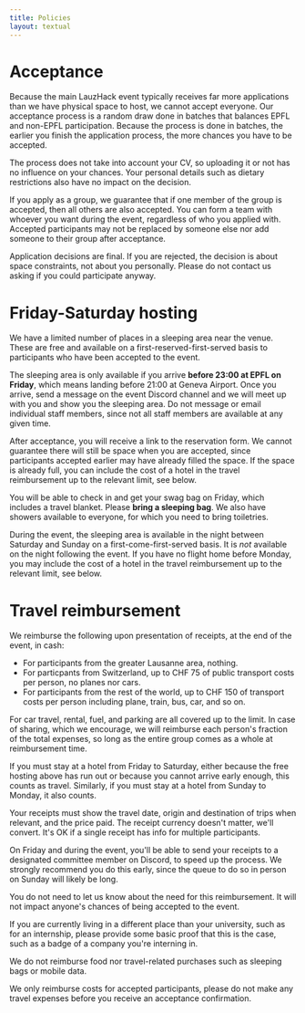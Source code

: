 ```yaml
---
title: Policies
layout: textual
---
```


# Acceptance

Because the main LauzHack event typically receives far more applications than we have physical space to host, we cannot accept everyone.
Our acceptance process is a random draw done in batches that balances EPFL and non-EPFL participation.
Because the process is done in batches, the earlier you finish the application process, the more chances you have to be accepted.

The process does not take into account your CV, so uploading it or not has no influence on your chances.
Your personal details such as dietary restrictions also have no impact on the decision.

If you apply as a group, we guarantee that if one member of the group is accepted, then all others are also accepted.
You can form a team with whoever you want during the event, regardless of who you applied with.
Accepted participants may not be replaced by someone else nor add someone to their group after acceptance.

Application decisions are final.
If you are rejected, the decision is about space constraints, not about you personally.
Please do not contact us asking if you could participate anyway.


# Friday-Saturday hosting

We have a limited number of places in a sleeping area near the venue.
These are free and available on a first-reserved-first-served basis to participants who have been accepted to the event.

The sleeping area is only available if you arrive **before 23:00 at EPFL on Friday**, which means landing before 21:00 at Geneva Airport.
Once you arrive, send a message on the event Discord channel and we will meet up with you and show you the sleeping area.
Do not message or email individual staff members, since not all staff members are available at any given time.

After acceptance, you will receive a link to the reservation form.
We cannot guarantee there will still be space when you are accepted, since participants accepted earlier may have already filled the space.
If the space is already full, you can include the cost of a hotel in the travel reimbursement up to the relevant limit, see below.

You will be able to check in and get your swag bag on Friday, which includes a travel blanket. Please **bring a sleeping bag**.
We also have showers available to everyone, for which you need to bring toiletries.

During the event, the sleeping area is available in the night between Saturday and Sunday on a first-come-first-served basis.
It is _not_ available on the night following the event. If you have no flight home before Monday, you may include the cost of a hotel in the travel reimbursement up to the relevant limit, see below.


# Travel reimbursement

We reimburse the following upon presentation of receipts, at the end of the event, in cash:
- For participants from the greater Lausanne area, nothing.
- For particpants from Switzerland, up to CHF 75 of public transport costs per person, no planes nor cars.
- For participants from the rest of the world, up to CHF 150 of transport costs per person including plane, train, bus, car, and so on.

For car travel, rental, fuel, and parking are all covered up to the limit.
In case of sharing, which we encourage, we will reimburse each person's fraction of the total expenses, so long as the entire group comes as a whole at reimbursement time.

If you must stay at a hotel from Friday to Saturday, either because the free hosting above has run out or because you cannot arrive early enough,
this counts as travel. Similarly, if you must stay at a hotel from Sunday to Monday, it also counts.

Your receipts must show the travel date, origin and destination of trips when relevant, and the price paid.
The receipt currency doesn't matter, we'll convert. It's OK if a single receipt has info for multiple participants.

On Friday and during the event, you'll be able to send your receipts to a designated committee member on Discord,
to speed up the process. We strongly recommend you do this early, since the queue to do so in person on Sunday will likely be long.

You do not need to let us know about the need for this reimbursement. It will not impact anyone's chances of being accepted to the event.

If you are currently living in a different place than your university, such as for an internship,
please provide some basic proof that this is the case, such as a badge of a company you're interning in.

We do not reimburse food nor travel-related purchases such as sleeping bags or mobile data.

We only reimburse costs for accepted participants,
please do not make any travel expenses before you receive an acceptance confirmation.
